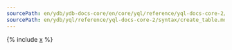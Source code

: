 ```yaml
---
sourcePath: en/ydb/ydb-docs-core/en/core/yql/reference/yql-docs-core-2/syntax/create_table.md
sourcePath: en/ydb/yql/reference/yql-docs-core-2/syntax/create_table.md
---
```

{% include [x](_includes/create_table.md) %}

